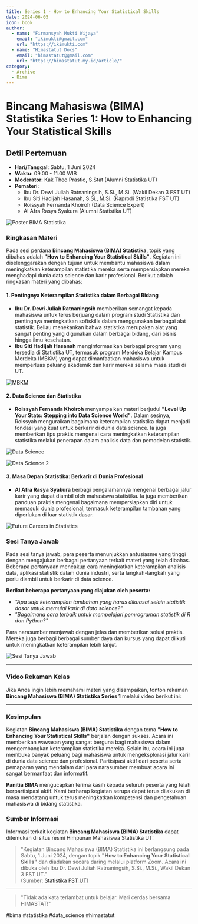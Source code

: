 ```yaml
--- 
title: Series 1 - How to Enhancing Your Statistical Skills
date: 2024-06-05
icon: book
author:
  - name: "Firmansyah Mukti Wijaya"
    email: "ikimukti@gmail.com"
    url: "https://ikimukti.com"
  - name: "Himastatut Docs"
    email: "himastatut@gmail.com"
    url: "https://himastatut.my.id/article/"
category:
  - Archive
  - Bima
--- 
```


# Bincang Mahasiswa (BIMA) Statistika Series 1: How to Enhancing Your Statistical Skills

## Detil Pertemuan

- **Hari/Tanggal**: Sabtu, 1 Juni 2024
- **Waktu**: 09.00 - 11.00 WIB
- **Moderator**: Kak Theo Prastio, S.Stat (Alumni Statistika UT)
- **Pemateri**:
  - Ibu Dr. Dewi Juliah Ratnaningsih, S.Si., M.Si. (Wakil Dekan 3 FST UT)
  - Ibu Siti Hadijah Hasanah, S.Si., M.Si. (Kaprodi Statistika FST UT)
  - Roissyah Fernanda Khoiroh (Data Science Expert)
  - Al Afra Rasya Syakura (Alumni Statistika UT)

![Poster BIMA Statistika](poster.png)

### Ringkasan Materi

Pada sesi perdana **Bincang Mahasiswa (BIMA) Statistika**, topik yang dibahas adalah **"How to Enhancing Your Statistical Skills"**. Kegiatan ini diselenggarakan dengan tujuan untuk membantu mahasiswa dalam meningkatkan keterampilan statistika mereka serta mempersiapkan mereka menghadapi dunia data science dan karir profesional. Berikut adalah ringkasan materi yang dibahas:

#### 1. **Pentingnya Keterampilan Statistika dalam Berbagai Bidang**
   - **Ibu Dr. Dewi Juliah Ratnaningsih** memberikan semangat kepada mahasiswa untuk terus berjuang dalam program studi Statistika dan pentingnya meningkatkan softskills dalam menggunakan berbagai alat statistik. Beliau menekankan bahwa statistika merupakan alat yang sangat penting yang digunakan dalam berbagai bidang, dari bisnis hingga ilmu kesehatan.
   - **Ibu Siti Hadijah Hasanah** menginformasikan berbagai program yang tersedia di Statistika UT, termasuk program Merdeka Belajar Kampus Merdeka (MBKM) yang dapat dimanfaatkan mahasiswa untuk memperluas peluang akademik dan karir mereka selama masa studi di UT.

   ![MBKM](mbkm.png)

#### 2. **Data Science dan Statistika**
   - **Roissyah Fernanda Khoiroh** menyampaikan materi berjudul **"Level Up Your Stats: Stepping into Data Science World"**. Dalam sesinya, Roissyah menguraikan bagaimana keterampilan statistika dapat menjadi fondasi yang kuat untuk berkarir di dunia data science. Ia juga memberikan tips praktis mengenai cara meningkatkan keterampilan statistika melalui penerapan dalam analisis data dan pemodelan statistik.
   
   ![Data Science](datascience.png)

   ![Data Science 2](datascience_2.png)

#### 3. **Masa Depan Statistika: Berkarir di Dunia Profesional**
   - **Al Afra Rasya Syakura** berbagi pengalamannya mengenai berbagai jalur karir yang dapat diambil oleh mahasiswa statistika. Ia juga memberikan panduan praktis mengenai bagaimana mempersiapkan diri untuk memasuki dunia profesional, termasuk keterampilan tambahan yang diperlukan di luar statistik dasar.
   
   ![Future Careers in Statistics](future.png)

### Sesi Tanya Jawab

Pada sesi tanya jawab, para peserta menunjukkan antusiasme yang tinggi dengan mengajukan berbagai pertanyaan terkait materi yang telah dibahas. Beberapa pertanyaan mencakup cara meningkatkan keterampilan analisis data, aplikasi statistik dalam dunia industri, serta langkah-langkah yang perlu diambil untuk berkarir di data science.

**Berikut beberapa pertanyaan yang diajukan oleh peserta:**
- *"Apa saja keterampilan tambahan yang harus dikuasai selain statistik dasar untuk memulai karir di data science?"*
- *"Bagaimana cara terbaik untuk mempelajari pemrograman statistik di R dan Python?"*

Para narasumber menjawab dengan jelas dan memberikan solusi praktis. Mereka juga berbagi berbagai sumber daya dan kursus yang dapat diikuti untuk meningkatkan keterampilan lebih lanjut.

![Sesi Tanya Jawab](screenshot_meet.png)

--- 

### Video Rekaman Kelas
Jika Anda ingin lebih memahami materi yang disampaikan, tonton rekaman **Bincang Mahasiswa (BIMA) Statistika Series 1** melalui video berikut ini:

<VidStack
  src="youtube/hapPJgTc24w&t=483s"
  title="Bincang Mahasiswa (BIMA) Statistika Series 1"
/>

--- 

### Kesimpulan
Kegiatan **Bincang Mahasiswa (BIMA) Statistika** dengan tema **"How to Enhancing Your Statistical Skills"** berjalan dengan sukses. Acara ini memberikan wawasan yang sangat berguna bagi mahasiswa dalam mengembangkan keterampilan statistika mereka. Selain itu, acara ini juga membuka banyak peluang bagi mahasiswa untuk mengeksplorasi jalur karir di dunia data science dan profesional. Partisipasi aktif dari peserta serta pemaparan yang mendalam dari para narasumber membuat acara ini sangat bermanfaat dan informatif.

**Panitia BIMA** mengucapkan terima kasih kepada seluruh peserta yang telah berpartisipasi aktif. Kami berharap kegiatan serupa dapat terus dilakukan di masa mendatang untuk terus meningkatkan kompetensi dan pengetahuan mahasiswa di bidang statistika.

### Sumber Informasi

Informasi terkait kegiatan **Bincang Mahasiswa (BIMA) Statistika** dapat ditemukan di situs resmi Himpunan Mahasiswa Statistika UT:

> "Kegiatan Bincang Mahasiswa (BIMA) Statistika ini berlangsung pada Sabtu, 1 Juni 2024, dengan topik **"How to Enhancing Your Statistical Skills"** dan diadakan secara daring melalui platform Zoom. Acara ini dibuka oleh Ibu Dr. Dewi Juliah Ratnaningsih, S.Si., M.Si., Wakil Dekan 3 FST UT."  
> (Sumber: [Statistika FST UT](https://statistika-fst.ut.ac.id/berita/bincang-mahasiswa-bima-statistika-series-1-how-to-enhance-your-statistical-skills/))

--- 

> "Tidak ada kata terlambat untuk belajar. Mari cerdas bersama HIMASTAT!"

#bima #statistika #data_science #himastatut


<GitContributors />
<GitChangelog />